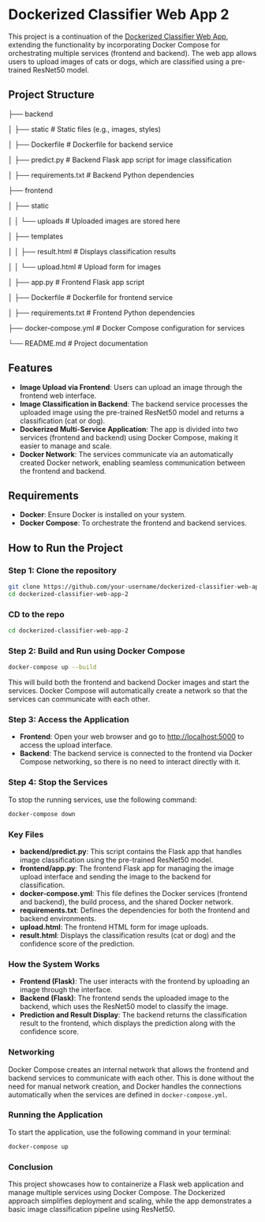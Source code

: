 # Dockerized Classifier Web App 2

This project is a continuation of the [Dockerized Classifier Web App](https://github.com/AzzedineNed/Dockerized-Classifier-Web-App), extending the functionality by incorporating Docker Compose for orchestrating multiple services (frontend and backend). The web app allows users to upload images of cats or dogs, which are classified using a pre-trained ResNet50 model.

## Project Structure

├── backend

│ ├── static # Static files (e.g., images, styles)

│ ├── Dockerfile # Dockerfile for backend service

│ ├── predict.py # Backend Flask app script for image classification

│ ├── requirements.txt # Backend Python dependencies

├── frontend

│ ├── static

│ │ └── uploads # Uploaded images are stored here

│ ├── templates

│ │ ├── result.html # Displays classification results

│ │ └── upload.html # Upload form for images

│ ├── app.py # Frontend Flask app script

│ ├── Dockerfile # Dockerfile for frontend service

│ ├── requirements.txt # Frontend Python dependencies

├── docker-compose.yml # Docker Compose configuration for services

└── README.md # Project documentation

## Features

- **Image Upload via Frontend**: Users can upload an image through the frontend web interface.
- **Image Classification in Backend**: The backend service processes the uploaded image using the pre-trained ResNet50 model and returns a classification (cat or dog).
- **Dockerized Multi-Service Application**: The app is divided into two services (frontend and backend) using Docker Compose, making it easier to manage and scale.
- **Docker Network**: The services communicate via an automatically created Docker network, enabling seamless communication between the frontend and backend.

## Requirements

- **Docker**: Ensure Docker is installed on your system.
- **Docker Compose**: To orchestrate the frontend and backend services.

## How to Run the Project

### Step 1: Clone the repository

```bash
git clone https://github.com/your-username/dockerized-classifier-web-app-2.git
cd dockerized-classifier-web-app-2

```

### CD to the repo

```bash
cd dockerized-classifier-web-app-2
```

### Step 2: Build and Run using Docker Compose

```bash
docker-compose up --build
```

This will build both the frontend and backend Docker images and start the services. Docker Compose will automatically create a network so that the services can communicate with each other.

### Step 3: Access the Application

- **Frontend**: Open your web browser and go to [http://localhost:5000](http://localhost:5000) to access the upload interface.
- **Backend**: The backend service is connected to the frontend via Docker Compose networking, so there is no need to interact directly with it.

### Step 4: Stop the Services

To stop the running services, use the following command:

```bash
docker-compose down
```

### Key Files

- **backend/predict.py**: This script contains the Flask app that handles image classification using the pre-trained ResNet50 model.
- **frontend/app.py**: The frontend Flask app for managing the image upload interface and sending the image to the backend for classification.
- **docker-compose.yml**: This file defines the Docker services (frontend and backend), the build process, and the shared Docker network.
- **requirements.txt**: Defines the dependencies for both the frontend and backend environments.
- **upload.html**: The frontend HTML form for image uploads.
- **result.html**: Displays the classification results (cat or dog) and the confidence score of the prediction.

### How the System Works

- **Frontend (Flask)**: The user interacts with the frontend by uploading an image through the interface.
- **Backend (Flask)**: The frontend sends the uploaded image to the backend, which uses the ResNet50 model to classify the image.
- **Prediction and Result Display**: The backend returns the classification result to the frontend, which displays the prediction along with the confidence score.

### Networking

Docker Compose creates an internal network that allows the frontend and backend services to communicate with each other. This is done without the need for manual network creation, and Docker handles the connections automatically when the services are defined in `docker-compose.yml`.

### Running the Application

To start the application, use the following command in your terminal:

```bash
docker-compose up
```

### Conclusion

This project showcases how to containerize a Flask web application and manage multiple services using Docker Compose. The Dockerized approach simplifies deployment and scaling, while the app demonstrates a basic image classification pipeline using ResNet50.
